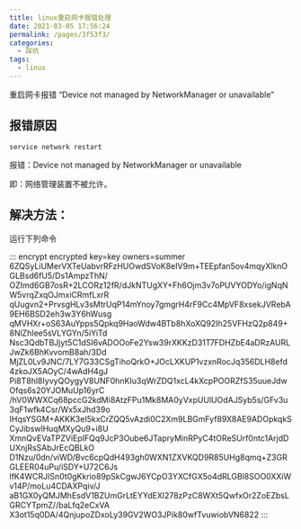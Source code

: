 ```yaml
---
title: linux重启网卡报错处理
date: 2021-03-05 17:56:24
permalink: /pages/3f53f3/
categories:
  - 踩坑
tags:
  - linux
---
```


重启网卡报错 “Device not managed by NetworkManager or unavailable”

<!-- more -->


## 报错原因

`service network restart`

报错：Device not managed by NetworkManager or unavailable

即：网络管理装置不被允许。

## 解决方法：

运行下列命令

::: encrypt encrypted key=key owners=summer
6ZQSyLiUMerVXTeUabvrRFzHUOwdSVoK8eIV9m+TEEpfan5ov4mqyXlknOGLBsd6fU5/Ds1AmpzThN/
OZImd6GB7osR+2LCORz12fR/dJkNTUgXY+Fh6Ojm3v7oPUVYODYo/igNqNW5vrqZxqOJmxiCRmfLxrR
qUugvn2+PrvsgHLv3sMtrUqP14mYnoy7gmgrH4rF9Cc4MpVF8xsekJVRebA9EH6BSD2eh3w3Y6hWusg
qMVHXr+oS63AuYpps5Qpkq9HaoWdw4BTb8hXoXQ92Ih25VFHzQ2p849+8NlZhIee5sVLYGYn/5iYiTd
Nsc3QdbTBJjyt5C1dSI6vADOOoFe2Ysw39rXKKzD31T7FDHZbE4aDRzAURLJwZk6BhKvvomB8ah/3Dd
MjZL0Lv9JNC/7LY7G33CSgTihoQrkO+JOcLXKUP1vzxnRocJq356DLH8efd4zkoJX5AOyC/4wAdH4gJ
Pi8T8hl8IyvyQOygyV8UNF0hnKIu3qWrZDQ1xcL4kXcpPOORZfS35uueJdwOfqs6s20YJOMuUp16yrC
/hV0WWXCq68pccG2kdMi8AtzFPu1Mk8MA0yVxpUUlUOdAJSyb5s/GFv3u3qF1wfk4Csr/Wx5xJhd39o
IHqsYSGM+AKKK3eI5kxCrZQQ5vAzdi0C2Xm9LBGmFyf89X8AE9ADOpkqkSCyJibswlHuqMXyQu9+i8U
XmnQvEVaTPZViEpIFQq9JcP3Oube6JTapryMinRPyC4tOReSUrf0ntc1ArjdDUXnjRsSAbJrEcQBLkO
D1Nzu/0dn/viWD/Bvc6cpQdH493gh0WXN1ZXVKQD9R85UHg8qmq+Z3GRGLEER04uPu/iSDY+U72C6Js
lfK4WCRJISn0t0gKkrio89pSkCgwJ6YCpO3YXCfGX5o4dRLGBl8SOO0XXiWv14P/moLu4CDAXPqiv/J
aB1GX0yQMJMhEsdV1BZUmGrLtEYYdEXl278zPzC8WXt5QwfxOr2ZoEZbsLGRCYTpmZ//baLfq2eCxVA
X3ot15q0DA/4QnjupoZDxoLy39GV2WO3JPik80wfTvuwiobVN6822
:::

